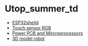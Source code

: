 # Utop_summer_td

- [ESP32sheild](Esp32sheildwithADC/ESP32sheild.md)
- [Touch sensor RGB](Touch%20sensor%20RGB/RGB.md)
- [Power PCB and Mircroprocessors](Power%20PCB%20and%20Microprocessors/Power%20PCB%20and%20processors.md)
- [3D model robot](3D%20model%20Balancing%20Robot/3D%20model%20robot.md)
